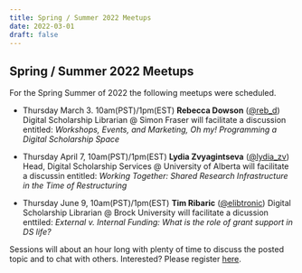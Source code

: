 ```yaml
---
title: Spring / Summer 2022 Meetups
date: 2022-03-01
draft: false
---
```


## Spring / Summer 2022 Meetups

For the Spring Summer of 2022 the following meetups were scheduled.

- Thursday March 3. 10am(PST)/1pm(EST) **Rebecca Dowson** ([@reb_d](https://twitter.com/reb_d)) Digital Scholarship Librarian @ Simon Fraser will facilitate a discussion entitled: _Workshops, Events, and Marketing, Oh my! Programming a Digital Scholarship Space_

- Thursday April 7, 10am(PST)/1pm(EST) **Lydia Zvyagintseva** ([@lydia_zv](https://twitter.com/lydia_zv/)) Head, Digital Scholarship Services @ University of Alberta will facilitate a discussin entitled: _Working Together: Shared Research Infrastructure in the Time of Restructuring_

- Thursday June 9, 10am(PST)/1pm(EST) **Tim Ribaric** ([@elibtronic](https://twitter.com/elibtronic)) Digital Scholarship Librarian @ Brock University will facilitate a dicussion enttiled: _External v. Internal Funding: What is the role of grant support in DS life?_

Sessions will about an hour long with plenty of time to discuss the posted topic and to chat with others. Interested? Please register [here](https://docs.google.com/forms/d/e/1FAIpQLSdSNui6EaQZk7B3FY2z8ajNWfngdR0HetLsJ3dWb2JdmtO2sQ/viewform?usp=sf_link).
